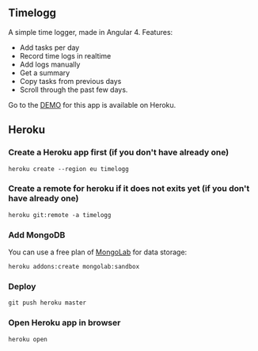 ## Timelogg

A simple time logger, made in Angular 4.
Features:
* Add tasks per day
* Record time logs in realtime
* Add logs manually 
* Get a summary
* Copy tasks from previous days
* Scroll through the past few days.

Go to the [DEMO](https://timelogg.herokuapp.com) for this app is available on Heroku.


## Heroku

### Create a Heroku app first (if you don't have already one)

```
heroku create --region eu timelogg
```

### Create a remote for heroku if it does not exits yet (if you don't have already one)

```
heroku git:remote -a timelogg
```
### Add MongoDB

You can use a free plan of [MongoLab](https://elements.heroku.com/addons/mongolab) for data storage:

```
heroku addons:create mongolab:sandbox
```

### Deploy

```
git push heroku master
```

### Open Heroku app in browser

```
heroku open
```

